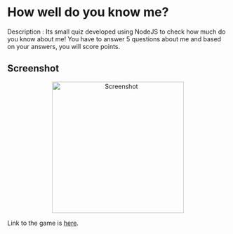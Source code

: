 
# How well do you know me?

Description : Its small quiz developed using NodeJS to check how much do you know about me! You have to answer 5 questions about me and based on your answers, you will score points.

## Screenshot
<div align="center">
<img src="https://user-images.githubusercontent.com/71442068/180484610-e8eb07c0-8976-46b4-9223-9e64015dbef0.png" alt="Screenshot"  height="300px"/>
</div>

Link to the game is [here](https://replit.com/@mohammadbilal23/MarkOne?embed=1&output=1#index.js).
